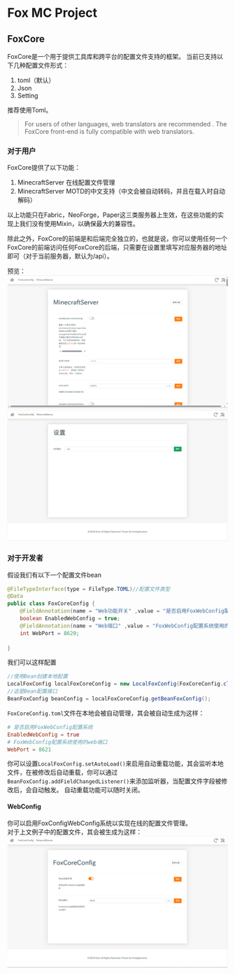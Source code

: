 # Fox MC Project

## FoxCore
FoxCore是一个用于提供工具库和跨平台的配置文件支持的框架。
当前已支持以下几种配置文件形式：
1. toml（默认）
2. Json
3. Setting  
  
推荐使用Toml。

> For users of other languages, web translators are recommended . The FoxCore front-end is fully compatible with web translators.

### 对于用户
FoxCore提供了以下功能：
1. MinecraftServer 在线配置文件管理
2. MinecraftServer MOTD的中文支持（中文会被自动转码，并且在载入时自动解码）

以上功能只在Fabric，NeoForge，Paper这三类服务器上生效，在这些功能的实现上我们没有使用Mixin，以确保最大的兼容性。

除此之外，FoxCore的前端是和后端完全独立的，也就是说，你可以使用任何一个FoxCore的前端访问任何FoxCore的后端，只需要在设置里填写对应服务器的地址即可（对于当前服务器，默认为/api）。

预览：
![MinecraftServerWebConfig.png](img/MinecraftServerWebConfig.png)
![FoxCoreWebConfigSetting.png](img/FoxCoreWebConfigSetting.png)

### 对于开发者
假设我们有以下一个配置文件bean
```java
@FileTypeInterface(type = FileType.TOML)//配置文件类型
@Data
public class FoxCoreConfig {
    @FieldAnnotation(name = "Web功能开关" ,value = "是否启用FoxWebConfig配置系统")//配置选项别名和注释
    boolean EnabledWebConfig = true;
    @FieldAnnotation(name = "Web端口" ,value = "FoxWebConfig配置系统使用的web端口")
    int WebPort = 8620;

}
```
我们可以这样配置
```java
//使用Bean创建本地配置
LocalFoxConfig localFoxCoreConfig = new LocalFoxConfig(FoxCoreConfig.class);
//这是Bean配置接口
BeanFoxConfig beanConfig = localFoxCoreConfig.getBeanFoxConfig();
```
`FoxCoreConfig.toml`文件在本地会被自动管理，其会被自动生成为这样：
```toml
# 是否启用FoxWebConfig配置系统
EnabledWebConfig = true
# FoxWebConfig配置系统使用的web端口
WebPort = 8621
```
你可以设置`LocalFoxConfig.setAutoLoad()`来启用自动重载功能，其会监听本地文件，在被修改后自动重载，你可以通过`BeanFoxConfig.addFieldChangedListener()`来添加监听器，当配置文件字段被修改后，会自动触发。
自动重载功能可以随时关闭。

#### WebConfig
你可以启用FoxConfigWebConfig系统以实现在线的配置文件管理。  
对于上文例子中的配置文件，其会被生成为这样：
![FoxCoreConfigWebConfig.png](img/FoxCoreConfigWebConfig.png)
